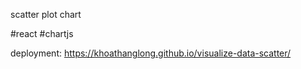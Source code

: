 scatter plot chart

#react #chartjs

deployment: https://khoathanglong.github.io/visualize-data-scatter/
